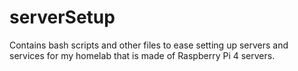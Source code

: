 # serverSetup
Contains bash scripts and other files to ease setting up servers and services for my homelab that is made of Raspberry Pi 4 servers.
